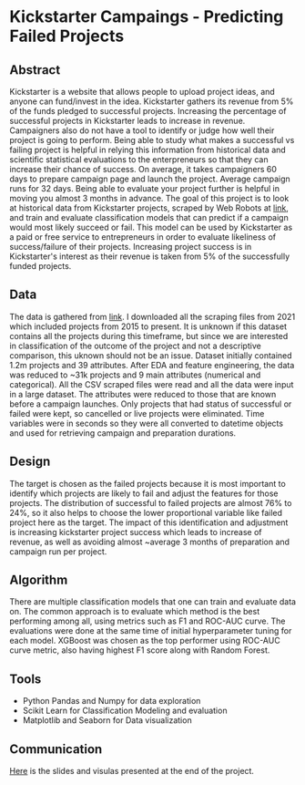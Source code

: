# Kickstarter Campaings - Predicting Failed Projects

## Abstract
Kickstarter is a website that allows people to upload project ideas, and anyone can fund/invest in the idea. Kickstarter gathers its revenue from 5% of the funds pledged to successful projects. Increasing the percentage of successful projects in Kickstarter leads to increase in revenue. Campaigners also do not have a tool to identify or judge how well their project is going to perform. Being able to study what makes a successful vs failing project is helpful in relying this information from historical data and scientific statistical evaluations to the enterpreneurs so that they can increase their chance of success. On average, it takes campaigners 60 days to prepare campaign page and launch the project. Average campaign runs for 32 days. Being able to evaluate your project further is helpful in moving you almost 3 months in advance.
The goal of this project is to look at historical data from Kickstarter projects, scraped by Web Robots at [link](https://webrobots.io/kickstarter-datasets/), and train and evaluate classification models that can predict if a campaign would most likely succeed or fail. This model can be used by Kickstarter as a paid or free service to entrepreneurs in order to evaluate likeliness of success/failure of their projects. Increasing project success is in Kickstarter's interest as their revenue is taken from 5% of the successfully funded projects.


## Data
The data is gathered from [link](https://webrobots.io/kickstarter-datasets/). I downloaded all the scraping files from 2021 which included projects from 2015 to present. It is unknown if this dataset contains all the projects during this timeframe, but since we are interested in classification of the outcome of the project and not a descriptive comparison, this uknown should not be an issue. Dataset initially contained 1.2m projects and 39 attributes. After EDA and feature engineering, the data was reduced to ~31k projects and 9 main attributes (numerical and categorical).
All the CSV scraped files were read and all the data were input in a large dataset. The attributes were reduced to those that are known before a campaign launches. Only projects that had status of successful or failed were kept, so cancelled or live projects were eliminated. Time variables were in seconds so they were all converted to datetime objects and used for retrieving campaign and preparation durations.


## Design
The target is chosen as the failed projects because it is most important to identify which projects are likely to fail and adjust the features for those projects. The distribution of successful to failed projects are almost 76% to 24%, so it also helps to choose the lower proportional variable like failed project here as the target. The impact of this identification and adjustment is increasing kickstarter project success which leads to increase of revenue, as well as avoiding almost ~average 3 months of preparation and campaign run per project. 


## Algorithm
There are multiple classification models that one can train and evaluate data on. The common approach is to evaluate which method is the best performing among all, using metrics such as F1 and ROC-AUC curve. The evaluations were done at the same time of initial hyperparameter tuning for each model. XGBoost was chosen as the top performer using ROC-AUC curve metric, also having highest F1 score along with Random Forest. 



## Tools
- Python Pandas and Numpy for data exploration
- Scikit Learn for Classification Modeling and evaluation
- Matplotlib and Seaborn for Data visualization

## Communication
[Here](https://github.com/atrinsarmadi/Metis_Projects/tree/main/Classification) is the slides and visulas presented at the end of the project.
